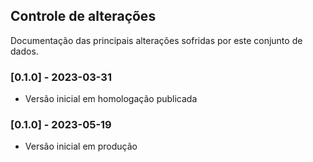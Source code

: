 ## Controle de alterações

Documentação das principais alterações sofridas por este conjunto de dados.

### [0.1.0] - 2023-03-31

- Versão inicial em homologação publicada

### [0.1.0] - 2023-05-19

- Versão inicial em produção

    
